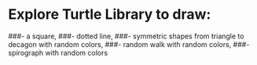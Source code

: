# Explore Turtle Library to draw:
###- a square,
###- dotted line,
###- symmetric shapes from triangle to decagon with random colors,
###- random walk with random colors,
###- spirograph with random colors
